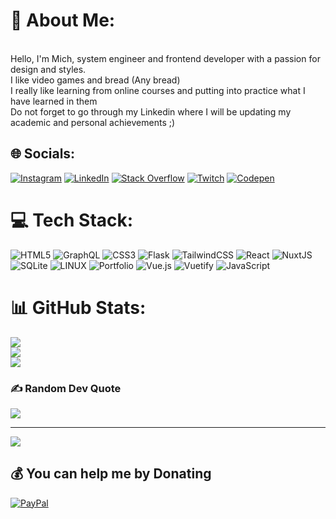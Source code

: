 # 💫 About Me:
<br>Hello, I'm Mich, system engineer and frontend developer with a passion for design and styles.<br>I like video games and bread (Any bread)<br>I really like learning from online courses and putting into practice what I have learned in them<br>Do not forget to go through my Linkedin where I will be updating my academic and personal achievements ;)


## 🌐 Socials:
[![Instagram](https://img.shields.io/badge/Instagram-%23E4405F.svg?logo=Instagram&logoColor=white)](https://instagram.com/michaen_wittmann) [![LinkedIn](https://img.shields.io/badge/LinkedIn-%230077B5.svg?logo=linkedin&logoColor=white)](https://linkedin.com/in/michaenrangelgiraldo) [![Stack Overflow](https://img.shields.io/badge/-Stackoverflow-FE7A16?logo=stack-overflow&logoColor=white)](https://stackoverflow.com/users/20901834) [![Twitch](https://img.shields.io/badge/Twitch-%239146FF.svg?logo=Twitch&logoColor=white)](https://twitch.tv/schattensergeant) [![Codepen](https://img.shields.io/badge/Codepen-000000?style=for-the-badge&logo=codepen&logoColor=white)](https://codepen.io/micho137) 

# 💻 Tech Stack:
![HTML5](https://img.shields.io/badge/html5-%23E34F26.svg?style=for-the-badge&logo=html5&logoColor=white) ![GraphQL](https://img.shields.io/badge/-GraphQL-E10098?style=for-the-badge&logo=graphql&logoColor=white) ![CSS3](https://img.shields.io/badge/css3-%231572B6.svg?style=for-the-badge&logo=css3&logoColor=white) ![Flask](https://img.shields.io/badge/flask-%23000.svg?style=for-the-badge&logo=flask&logoColor=white) ![TailwindCSS](https://img.shields.io/badge/tailwindcss-%2338B2AC.svg?style=for-the-badge&logo=tailwind-css&logoColor=white) ![React](https://img.shields.io/badge/react-%2320232a.svg?style=for-the-badge&logo=react&logoColor=%2361DAFB) ![NuxtJS](https://img.shields.io/badge/Nuxt-black?style=for-the-badge&logo=nuxt.js&logoColor=white) ![SQLite](https://img.shields.io/badge/sqlite-%2307405e.svg?style=for-the-badge&logo=sqlite&logoColor=white) ![LINUX](https://img.shields.io/badge/Linux-FCC624?style=for-the-badge&logo=linux&logoColor=black) ![Portfolio](https://img.shields.io/badge/Portfolio-%23000000.svg?style=for-the-badge&logo=firefox&logoColor=#FF7139) ![Vue.js](https://img.shields.io/badge/vuejs-%2335495e.svg?style=for-the-badge&logo=vuedotjs&logoColor=%234FC08D) ![Vuetify](https://img.shields.io/badge/Vuetify-1867C0?style=for-the-badge&logo=vuetify&logoColor=AEDDFF) ![JavaScript](https://img.shields.io/badge/javascript-%23323330.svg?style=for-the-badge&logo=javascript&logoColor=%23F7DF1E)
# 📊 GitHub Stats:
![](https://github-readme-stats.vercel.app/api?username=micho137&theme=merko&hide_border=false&include_all_commits=true&count_private=true)<br/>
![](https://github-readme-streak-stats.herokuapp.com/?user=micho137&theme=merko&hide_border=false)<br/>
![](https://github-readme-stats.vercel.app/api/top-langs/?username=micho137&theme=merko&hide_border=false&include_all_commits=true&count_private=true&layout=compact)

### ✍️ Random Dev Quote
![](https://quotes-github-readme.vercel.app/api?type=horizontal&theme=merko)

---
[![](https://visitcount.itsvg.in/api?id=micho137&icon=0&color=3)](https://visitcount.itsvg.in)

  ## 💰 You can help me by Donating
  [![PayPal](https://img.shields.io/badge/PayPal-00457C?style=for-the-badge&logo=paypal&logoColor=white)](https://paypal.me/michaenrangel) 

  
<!-- Proudly created with GPRM ( https://gprm.itsvg.in ) -->
